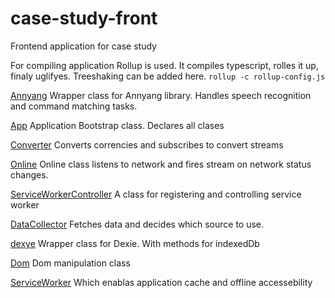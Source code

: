 # case-study-front
Frontend application for case study


For compiling application Rollup is used. It compiles typescript, rolles it up, finaly uglifyes. Treeshaking can be added here. 
`rollup -c rollup-config.js`
 
[Annyang](https://github.com/DatoJanez/case-study-front/blob/master/src/annyang.ts)
Wrapper class for Annyang library. Handles speech recognition and command matching tasks.

[App](https://github.com/DatoJanez/case-study-front/blob/master/src/app.ts)
Application Bootstrap class. Declares all clases

[Converter](https://github.com/DatoJanez/case-study-front/blob/master/src/converter.ts)
Converts correncies and subscribes to convert streams

[Online](https://github.com/DatoJanez/case-study-front/blob/master/src/online.ts)
Online class listens to network and fires stream on network status changes.

[ServiceWorkerController](https://github.com/DatoJanez/case-study-front/blob/master/src/service-worker-controller.ts)
A class for registering and controlling service worker

[DataCollector](https://github.com/DatoJanez/case-study-front/blob/master/src/data-collector.ts)
Fetches data and decides which source to use.

[dexye](https://github.com/DatoJanez/case-study-front/blob/master/src/dexye.ts)
Wrapper class for Dexie. With methods for indexedDb

[Dom](https://github.com/DatoJanez/case-study-front/blob/master/src/dom.ts)
Dom manipulation class

[ServiceWorker](https://github.com/DatoJanez/case-study-front/blob/master/sw/data-synchroniser.service.js)
Which enablas application cache and offline accessebility
